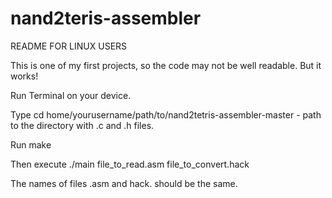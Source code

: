 # nand2teris-assembler
README FOR LINUX USERS

This is one of my first projects, so the code may not be well readable. But it works!

Run Terminal on your device.

Type 
	cd home/yourusername/path/to/nand2tetris-assembler-master - path to the directory with .c and .h files.

Run
	make

Then execute
	./main	file_to_read.asm file_to_convert.hack
	
The names of files .asm and hack. should be the same.
